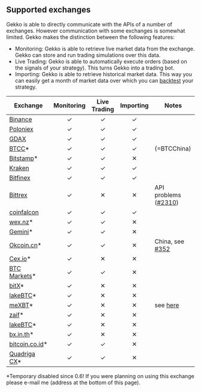 ## Supported exchanges

Gekko is able to directly communicate with the APIs of a number of exchanges. However communication with some exchanges is somewhat limited. Gekko makes the distinction between the following features:

- Monitoring: Gekko is able to retrieve live market data from the exchange. Gekko can store and run trading simulations over this data.
- Live Trading: Gekko is able to automatically execute orders (based on the signals of your strategy). This turns Gekko into a trading bot.
- Importing: Gekko is able to retrieve historical market data. This way you can easily get a month of market data over which you can [backtest][1] your strategy.

| Exchange             | Monitoring | Live Trading | Importing | Notes                     |
| -------------------- |:----------:|:------------:|:---------:| ------------------------- |
| [Binance][24]        | ✓          | ✓            | ✓         |                           |
| [Poloniex][2]        | ✓          | ✓            | ✓         |                           |
| [GDAX][3]            | ✓          | ✓            | ✓         |                           |
| [BTCC][4]*           | ✓          | ✓            | ✓         | (=BTCChina)               |
| [Bitstamp][5]*       | ✓          | ✓            | ✕         |                           |
| [Kraken][6]          | ✓          | ✓            | ✓         |                           |
| [Bitfinex][7]        | ✓          | ✓            | ✓         |                           |
| [Bittrex][8]         | ✓          | ✕            | ✕         | API problems ([#2310][26])|
| [coinfalcon][25]     | ✓          | ✓            | ✓         |                           |
| [wex.nz][9]*         | ✓          | ✓            | ✕         |                           |
| [Gemini][10]*        | ✓          | ✓            | ✕         |                           |
| [Okcoin.cn][11]*     | ✓          | ✓            | ✕         | China, see [#352][20]     |
| [Cex.io][12]*        | ✓          | ✕            | ✕         |                           |
| [BTC Markets][13]*   | ✓          | ✓            | ✕         |                           |
| [bitX][14]*          | ✓          | ✕            | ✕         |                           |
| [lakeBTC][15]*       | ✓          | ✕            | ✕         |                           |
| [meXBT][16]*         | ✓          | ✕            | ✕         | see [here][21]            |
| [zaif][17]*          | ✓          | ✕            | ✕         |                           |
| [lakeBTC][18]*       | ✓          | ✕            | ✕         |                           |
| [bx.in.th][19]*      | ✓          | ✕            | ✕         |                           |
| [bitcoin.co.id][22]* | ✓          | ✓            | ✕         |                           |
| [Quadriga CX][23]*   | ✓          | ✓            | ✕         |                           | |


*Temporary disabled since 0.6! If you were planning on using this exchange please e-mail me (address at the bottom of this page).

[1]: ../features/backtesting.md
[2]: https://poloniex.com
[3]: https://gdax.com
[4]: https://btcc.com
[5]: https://bitstamp.com
[6]: https://kraken.com
[7]: https://bitfinex.com
[8]: https://bittrex.com
[9]: https://wex.nz
[10]: https://gemini.com
[11]: https://www.okcoin.cn
[12]: https://cex.io
[13]: https://btcmarkets.net
[14]: https://www.bitx.co
[15]: https://lakebtc.com
[16]: https://mexbt.com
[17]: https://zaif.jp/trade_btc_jpy
[18]: https://lakebtc.com
[19]: https://bx.in.th
[20]: https://github.com/askmike/gekko/pull/352
[21]: https://github.com/askmike/gekko/issues/288#issuecomment-223810974
[22]: https://vip.bitcoin.co.id/
[23]: https://quadrigacx.com/
[24]: https://www.binance.com/?ref=11236330
[25]: https://coinfalcon.com/?ref=CFJSQBMXZZDS
[26]: https://github.com/askmike/gekko/pull/2310


